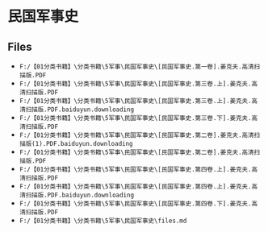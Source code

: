 # 民国军事史

## Files

- `F:/【01分类书籍】\分类书籍\5军事\民国军事史\[民国军事史.第一卷].姜克夫.高清扫描版.PDF`
- `F:/【01分类书籍】\分类书籍\5军事\民国军事史\[民国军事史.第三卷.上].姜克夫.高清扫描版.PDF`
- `F:/【01分类书籍】\分类书籍\5军事\民国军事史\[民国军事史.第三卷.上].姜克夫.高清扫描版.PDF.baiduyun.downloading`
- `F:/【01分类书籍】\分类书籍\5军事\民国军事史\[民国军事史.第三卷.下].姜克夫.高清扫描版.PDF`
- `F:/【01分类书籍】\分类书籍\5军事\民国军事史\[民国军事史.第二卷].姜克夫.高清扫描版(1).PDF.baiduyun.downloading`
- `F:/【01分类书籍】\分类书籍\5军事\民国军事史\[民国军事史.第二卷].姜克夫.高清扫描版.PDF`
- `F:/【01分类书籍】\分类书籍\5军事\民国军事史\[民国军事史.第四卷.上].姜克夫.高清扫描版.PDF`
- `F:/【01分类书籍】\分类书籍\5军事\民国军事史\[民国军事史.第四卷.上].姜克夫.高清扫描版.PDF.baiduyun.downloading`
- `F:/【01分类书籍】\分类书籍\5军事\民国军事史\[民国军事史.第四卷.下].姜克夫.高清扫描版.PDF`
- `F:/【01分类书籍】\分类书籍\5军事\民国军事史\files.md`
